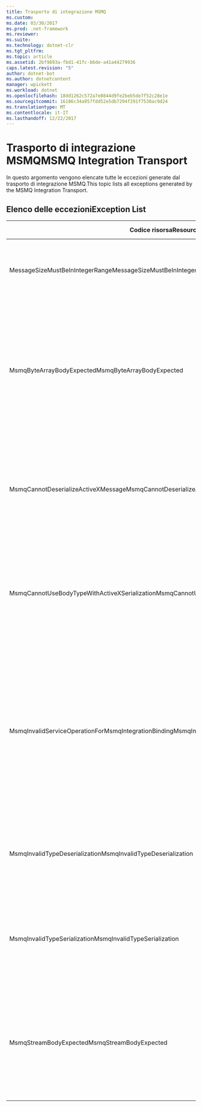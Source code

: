 ```yaml
---
title: Trasporto di integrazione MSMQ
ms.custom: 
ms.date: 03/30/2017
ms.prod: .net-framework
ms.reviewer: 
ms.suite: 
ms.technology: dotnet-clr
ms.tgt_pltfrm: 
ms.topic: article
ms.assetid: 2bf9893a-fbd1-41fc-b6de-a41a44279936
caps.latest.revision: "5"
author: dotnet-bot
ms.author: dotnetcontent
manager: wpickett
ms.workload: dotnet
ms.openlocfilehash: 18dd1262c572a7e8844d9fe2beb5de7f52c28e1e
ms.sourcegitcommit: 16186c34a957fdd52e5db7294f291f7530ac9d24
ms.translationtype: MT
ms.contentlocale: it-IT
ms.lasthandoff: 12/22/2017
---
```

# <a name="msmq-integration-transport"></a><span data-ttu-id="03bce-102">Trasporto di integrazione MSMQ</span><span class="sxs-lookup"><span data-stu-id="03bce-102">MSMQ Integration Transport</span></span>
<span data-ttu-id="03bce-103">In questo argomento vengono elencate tutte le eccezioni generate dal trasporto di integrazione MSMQ.</span><span class="sxs-lookup"><span data-stu-id="03bce-103">This topic lists all exceptions generated by the MSMQ Integration Transport.</span></span>  
  
## <a name="exception-list"></a><span data-ttu-id="03bce-104">Elenco delle eccezioni</span><span class="sxs-lookup"><span data-stu-id="03bce-104">Exception List</span></span>  
  
|<span data-ttu-id="03bce-105">Codice risorsa</span><span class="sxs-lookup"><span data-stu-id="03bce-105">Resource Code</span></span>|<span data-ttu-id="03bce-106">Stringa di risorsa</span><span class="sxs-lookup"><span data-stu-id="03bce-106">Resource String</span></span>|  
|-------------------|---------------------|  
|<span data-ttu-id="03bce-107">MessageSizeMustBeInIntegerRange</span><span class="sxs-lookup"><span data-stu-id="03bce-107">MessageSizeMustBeInIntegerRange</span></span>|<span data-ttu-id="03bce-108">Questa factory memorizza nel buffer i messaggi, le cui dimensioni, pertanto, devono rientrare nell'intervallo di un valore integer.</span><span class="sxs-lookup"><span data-stu-id="03bce-108">This factory buffers messages, so the message sizes must be in the range of an integer value.</span></span>|  
|<span data-ttu-id="03bce-109">MsmqByteArrayBodyExpected</span><span class="sxs-lookup"><span data-stu-id="03bce-109">MsmqByteArrayBodyExpected</span></span>|<span data-ttu-id="03bce-110">Si è verificata una mancata corrispondenza tra il formato di serializzazione specificato e il corpo del messaggio MSMQ.</span><span class="sxs-lookup"><span data-stu-id="03bce-110">A mismatch occurred between the specified serialization format and the body of the MSMQ message.</span></span> <span data-ttu-id="03bce-111">Impossibile inviare o ricevere il messaggio.</span><span class="sxs-lookup"><span data-stu-id="03bce-111">The message cannot be sent or received.</span></span> <span data-ttu-id="03bce-112">Il formato di serializzazione ByteArray richiede che il corpo del messaggio MSMQ sia di tipo byte[].</span><span class="sxs-lookup"><span data-stu-id="03bce-112">The serialization format ByteArray requires the body of the MSMQ message to be of type byte[].</span></span>|  
|<span data-ttu-id="03bce-113">MsmqCannotDeserializeActiveXMessage</span><span class="sxs-lookup"><span data-stu-id="03bce-113">MsmqCannotDeserializeActiveXMessage</span></span>|<span data-ttu-id="03bce-114">Si è verificato un errore di serializzazione ActiveX.</span><span class="sxs-lookup"><span data-stu-id="03bce-114">An ActiveX serialization error occurred.</span></span> <span data-ttu-id="03bce-115">Impossibile inviare o ricevere il messaggio.</span><span class="sxs-lookup"><span data-stu-id="03bce-115">The message cannot be sent or received.</span></span> <span data-ttu-id="03bce-116">Il tipo di variante specificato per il corpo non corrisponde al corpo effettivo del messaggio MSMQ.</span><span class="sxs-lookup"><span data-stu-id="03bce-116">The specified variant type for the body does not match the actual MSMQ message body.</span></span>|  
|<span data-ttu-id="03bce-117">MsmqCannotUseBodyTypeWithActiveXSerialization</span><span class="sxs-lookup"><span data-stu-id="03bce-117">MsmqCannotUseBodyTypeWithActiveXSerialization</span></span>|<span data-ttu-id="03bce-118">Le proprietà del messaggio non corrispondono.</span><span class="sxs-lookup"><span data-stu-id="03bce-118">The properties of the message are mismatched.</span></span> <span data-ttu-id="03bce-119">Impossibile inviare o ricevere il messaggio.</span><span class="sxs-lookup"><span data-stu-id="03bce-119">The message cannot be sent or received.</span></span> <span data-ttu-id="03bce-120">Impossibile specificare la proprietà del messaggio BodyType se si utilizza il formato di serializzazione ActiveX.</span><span class="sxs-lookup"><span data-stu-id="03bce-120">The BodyType message property cannot be specified if the ActiveX serialization format is used.</span></span>|  
|<span data-ttu-id="03bce-121">MsmqInvalidServiceOperationForMsmqIntegrationBinding</span><span class="sxs-lookup"><span data-stu-id="03bce-121">MsmqInvalidServiceOperationForMsmqIntegrationBinding</span></span>|<span data-ttu-id="03bce-122">La convalida di MsmqIntegrationBinding non è riuscita.</span><span class="sxs-lookup"><span data-stu-id="03bce-122">The MsmqIntegrationBinding validation failed.</span></span> <span data-ttu-id="03bce-123">Impossibile avviare l'endpoint del servizio.</span><span class="sxs-lookup"><span data-stu-id="03bce-123">The service endpoint cannot be started.</span></span> <span data-ttu-id="03bce-124">L'associazione specificata non supporta la firma del metodo per l'operazione del servizio specificata nel contratto specificato.</span><span class="sxs-lookup"><span data-stu-id="03bce-124">The specified binding does not support the method signature for the specified service operation in the specified contract.</span></span> <span data-ttu-id="03bce-125">Correggere l'operazione del servizio per utilizzare MsmqIntegrationBinding.</span><span class="sxs-lookup"><span data-stu-id="03bce-125">Correct the service operation to use the MsmqIntegrationBinding.</span></span>|  
|<span data-ttu-id="03bce-126">MsmqInvalidTypeDeserialization</span><span class="sxs-lookup"><span data-stu-id="03bce-126">MsmqInvalidTypeDeserialization</span></span>|<span data-ttu-id="03bce-127">La serializzazione ActiveX non è riuscita perché è impossibile riconoscere il formato di serializzazione.</span><span class="sxs-lookup"><span data-stu-id="03bce-127">The ActiveX serialization failed because the serialization format cannot be recognized.</span></span> <span data-ttu-id="03bce-128">Impossibile inviare o ricevere il messaggio.</span><span class="sxs-lookup"><span data-stu-id="03bce-128">The message cannot be sent or received.</span></span>|  
|<span data-ttu-id="03bce-129">MsmqInvalidTypeSerialization</span><span class="sxs-lookup"><span data-stu-id="03bce-129">MsmqInvalidTypeSerialization</span></span>|<span data-ttu-id="03bce-130">Il tipo di variante non è riconosciuto.</span><span class="sxs-lookup"><span data-stu-id="03bce-130">The variant type is not recognized.</span></span> <span data-ttu-id="03bce-131">La serializzazione ActiveX non è riuscita.</span><span class="sxs-lookup"><span data-stu-id="03bce-131">The ActiveX serialization failed.</span></span> <span data-ttu-id="03bce-132">Impossibile inviare o ricevere il messaggio.</span><span class="sxs-lookup"><span data-stu-id="03bce-132">The message cannot be sent or received.</span></span> <span data-ttu-id="03bce-133">Il tipo di variante specificato non è supportato.</span><span class="sxs-lookup"><span data-stu-id="03bce-133">The specified variant type is not supported.</span></span>|  
|<span data-ttu-id="03bce-134">MsmqStreamBodyExpected</span><span class="sxs-lookup"><span data-stu-id="03bce-134">MsmqStreamBodyExpected</span></span>|<span data-ttu-id="03bce-135">Mancata corrispondenza tra formato di serializzazione e contenuto del corpo.</span><span class="sxs-lookup"><span data-stu-id="03bce-135">Mismatch between serialization format and body content.</span></span> <span data-ttu-id="03bce-136">Impossibile inviare o ricevere il messaggio.</span><span class="sxs-lookup"><span data-stu-id="03bce-136">Message cannot be sent or received.</span></span> <span data-ttu-id="03bce-137">Utilizzando la modalità di serializzazione del flusso, è possibile inviare o ricevere solo un corpo di tipo Stream.</span><span class="sxs-lookup"><span data-stu-id="03bce-137">Only a body of type stream can be sent or received using the stream serialization mode.</span></span>|
